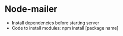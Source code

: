 # Node-mailer
- Install dependencies before starting server
- Code to install modules: npm install [package name]
